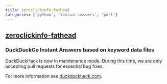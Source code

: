 ```yaml
---
title: zeroclickinfo-fathead
categories: ['python', 'instant-answers', 'perl']
---
```

## [zeroclickinfo-fathead](https://github.com/duckduckgo/zeroclickinfo-fathead)

### DuckDuckGo Instant Answers based on keyword data files


DuckDuckHack is now in maintenance mode. During this time, we are only accepting pull requests for essential bug fixes.

For more information see [duckduckhack.com](https://duckduckhack.com). 
